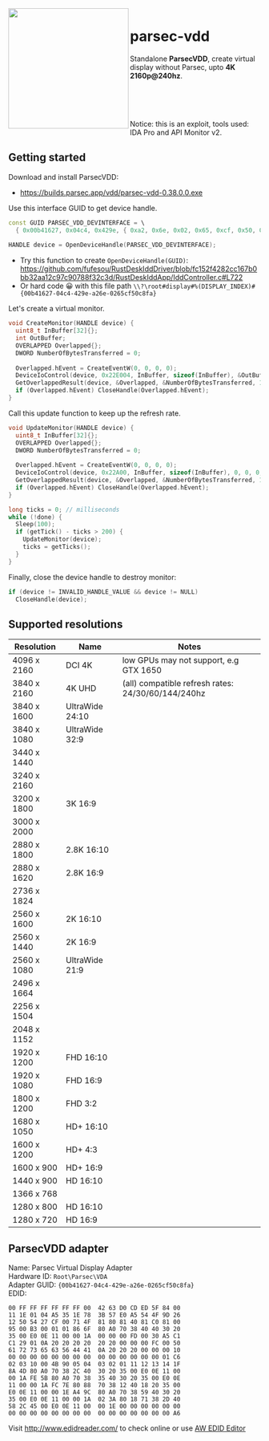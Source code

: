 <img align="left" src="https://encrypted-tbn0.gstatic.com/images?q=tbn:ANd9GcSxBsVvpMSFpgenJxcoNf9IYCxhAL9EbkFPYMsJV3BMoHFfLKE9ZBJiZDHtcTACUyr2PsA&usqp=CAU" width="240px">

# parsec-vdd
Standalone **ParsecVDD**, create virtual display without Parsec, upto **4K 2160p@240hz**.<br>

<br>
<br>
<br>

Notice: this is an exploit, tools used: IDA Pro and API Monitor v2.

## Getting started

Download and install ParsecVDD:
- https://builds.parsec.app/vdd/parsec-vdd-0.38.0.0.exe

Use this interface GUID to get device handle.
```cpp
const GUID PARSEC_VDD_DEVINTERFACE = \
  { 0x00b41627, 0x04c4, 0x429e, { 0xa2, 0x6e, 0x02, 0x65, 0xcf, 0x50, 0xc8, 0xfa } };
  
HANDLE device = OpenDeviceHandle(PARSEC_VDD_DEVINTERFACE);
```

- Try this function to create `OpenDeviceHandle(GUID)`: https://github.com/fufesou/RustDeskIddDriver/blob/fc152f4282cc167b0bb32aa12c97c90788f32c3d/RustDeskIddApp/IddController.c#L722
- Or hard code 😀 with this file path `\\?\root#display#%(DISPLAY_INDEX)#{00b41627-04c4-429e-a26e-0265cf50c8fa}`

Let's create a virtual monitor.
```cpp
void CreateMonitor(HANDLE device) {
  uint8_t InBuffer[32]{};
  int OutBuffer;
  OVERLAPPED Overlapped{};
  DWORD NumberOfBytesTransferred = 0;
  
  Overlapped.hEvent = CreateEventW(0, 0, 0, 0);
  DeviceIoControl(device, 0x22E004, InBuffer, sizeof(InBuffer), &OutBuffer, sizeof(OutBuffer), 0, &Overlapped);
  GetOverlappedResult(device, &Overlapped, &NumberOfBytesTransferred, 1);
  if (Overlapped.hEvent) CloseHandle(Overlapped.hEvent);
}
```

Call this update function to keep up the refresh rate.

```cpp
void UpdateMonitor(HANDLE device) {
  uint8_t InBuffer[32]{};
  OVERLAPPED Overlapped{};
  DWORD NumberOfBytesTransferred = 0;
  
  Overlapped.hEvent = CreateEventW(0, 0, 0, 0);
  DeviceIoControl(device, 0x22A00, InBuffer, sizeof(InBuffer), 0, 0, 0, &Overlapped);
  GetOverlappedResult(device, &Overlapped, &NumberOfBytesTransferred, 1);
  if (Overlapped.hEvent) CloseHandle(Overlapped.hEvent);
}

long ticks = 0; // milliseconds
while (!done) {
  Sleep(100);
  if (getTick() - ticks > 200) {
    UpdateMonitor(device);
    ticks = getTicks();
  }
}
```

Finally, close the device handle to destroy monitor:

```cpp
if (device != INVALID_HANDLE_VALUE && device != NULL)
  CloseHandle(device);
```

## Supported resolutions

|Resolution | Name | Notes
|-|-|-
|4096 x 2160|		DCI 4K | low GPUs may not support, e.g GTX 1650
|3840 x 2160|		4K UHD | (all) compatible refresh rates: 24/30/60/144/240hz 
|3840 x 1600|		UltraWide 24:10
|3840 x 1080|		UltraWide 32:9
|3440 x 1440|		
|3240 x 2160|
|3200 x 1800|		3K 16:9
|3000 x 2000|
|2880 x 1800|		2.8K 16:10
|2880 x 1620|		2.8K 16:9
|2736 x 1824|
|2560 x 1600|		2K 16:10
|2560 x 1440|		2K 16:9
|2560 x 1080|		UltraWide 21:9
|2496 x 1664|
|2256 x 1504|
|2048 x 1152|		
|1920 x 1200|		FHD 16:10
|1920 x 1080|		FHD 16:9
|1800 x 1200|		FHD 3:2
|1680 x 1050|		HD+ 16:10
|1600 x 1200|		HD+ 4:3
|1600 x 900|		HD+ 16:9
|1440 x 900|		HD 16:10
|1366 x 768|
|1280 x 800|      HD 16:10
|1280 x 720|  	HD 16:9

## ParsecVDD adapter

Name: Parsec Virtual Display Adapter<br>
Hardware ID: `Root\Parsec\VDA`<br>
Adapter GUID: `{00b41627-04c4-429e-a26e-0265cf50c8fa}`<br>
EDID:

```
00 FF FF FF FF FF FF 00  42 63 D0 CD ED 5F 84 00
11 1E 01 04 A5 35 1E 78  3B 57 E0 A5 54 4F 9D 26
12 50 54 27 CF 00 71 4F  81 80 81 40 81 C0 81 00
95 00 B3 00 01 01 86 6F  80 A0 70 38 40 40 30 20
35 00 E0 0E 11 00 00 1A  00 00 00 FD 00 30 A5 C1
C1 29 01 0A 20 20 20 20  20 20 00 00 00 FC 00 50
61 72 73 65 63 56 44 41  0A 20 20 20 00 00 00 10
00 00 00 00 00 00 00 00  00 00 00 00 00 00 01 C6
02 03 10 00 4B 90 05 04  03 02 01 11 12 13 14 1F
8A 4D 80 A0 70 38 2C 40  30 20 35 00 E0 0E 11 00
00 1A FE 5B 80 A0 70 38  35 40 30 20 35 00 E0 0E
11 00 00 1A FC 7E 80 88  70 38 12 40 18 20 35 00
E0 0E 11 00 00 1E A4 9C  80 A0 70 38 59 40 30 20
35 00 E0 0E 11 00 00 1A  02 3A 80 18 71 38 2D 40
58 2C 45 00 E0 0E 11 00  00 1E 00 00 00 00 00 00
00 00 00 00 00 00 00 00  00 00 00 00 00 00 00 A6
```

Visit http://www.edidreader.com/ to check online or use [AW EDID Editor](https://www.analogway.com/apac/products/software-tools/aw-edid-editor/)
